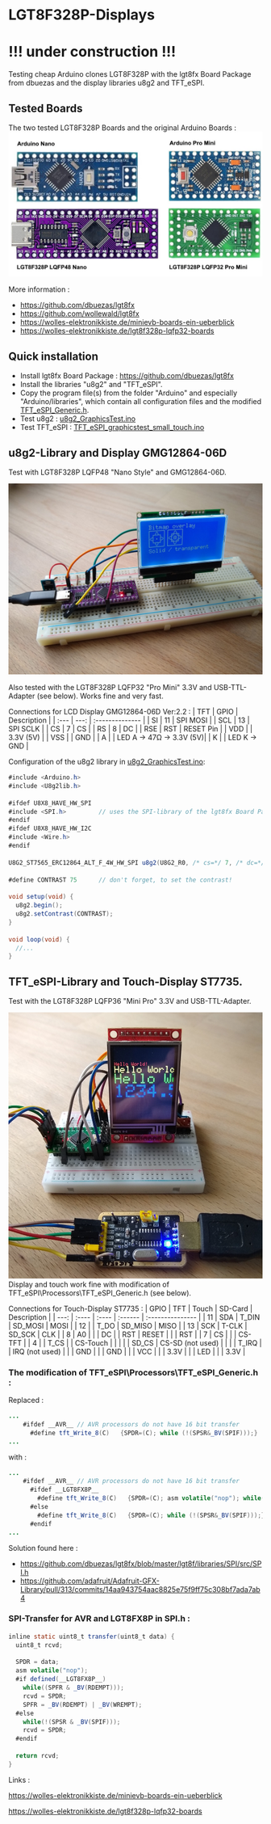 # LGT8F328P-Displays

# !!! under construction !!!

Testing cheap Arduino clones LGT8F328P with the lgt8fx Board Package from dbuezas and the display libraries u8g2 and TFT_eSPI.

## Tested Boards
The two tested LGT8F328P Boards and the original Arduino Boards :
![lgt8f328p_arduino.jpg](pictures/lgt8f328p_arduino.jpg)

More information :
- https://github.com/dbuezas/lgt8fx
- https://github.com/wollewald/lgt8fx
- https://wolles-elektronikkiste.de/minievb-boards-ein-ueberblick
- https://wolles-elektronikkiste.de/lgt8f328p-lqfp32-boards


## Quick installation 
- Install lgt8fx Board Package :
https://github.com/dbuezas/lgt8fx    
- Install the libraries "u8g2" and "TFT_eSPI".
- Copy the program file(s) from the folder "Arduino" and especially "Arduino/libraries", which contain all configuration files and the modified [TFT_eSPI_Generic.h](/Arduino/libraries/TFT_eSPI/Processors/TFT_eSPI_Generic.h).  
- Test u8g2 : [u8g2_GraphicsTest.ino](/Arduino/u8g2_GraphicsTest/u8g2_GraphicsTest.ino)
- Test TFT_eSPI : [TFT_eSPI_graphicstest_small_touch.ino](/Arduino/TFT_eSPI_graphicstest_small_touch/TFT_eSPI_graphicstest_small_touch.ino)

## u8g2-Library and Display GMG12864-06D
Test with LGT8F328P LQFP48 "Nano Style" and GMG12864-06D. 

![LGT8F328P_u8g2_small.jpg](pictures/LGT8F328P_u8g2_small.jpg)

Also tested with the LGT8F328P LQFP32 "Pro Mini" 3.3V and USB-TTL-Adapter (see below). Works fine and very fast.

Connections for LCD Display GMG12864-06D Ver:2.2 :
| TFT  | GPIO | Description     |
| :--- | ---: | :-------------- |
| SI   |   11 | SPI MOSI        |
| SCL  |   13 | SPI SCLK        |
| CS   |    7 | CS              |
| RS   |    8 | DC              |
| RSE  |  RST | RESET Pin       |
| VDD  |      | 3.3V (5V)       |
| VSS  |      | GND             |
| A    |      | LED A -> 47Ω -> 3.3V (5V)|
| K    |      | LED K -> GND             |

Configuration of the u8g2 library in [u8g2_GraphicsTest.ino](/Arduino/u8g2_GraphicsTest/u8g2_GraphicsTest.ino):
````java
#include <Arduino.h>
#include <U8g2lib.h>

#ifdef U8X8_HAVE_HW_SPI
#include <SPI.h>         // uses the SPI-library of the lgt8fx Board Package
#endif
#ifdef U8X8_HAVE_HW_I2C
#include <Wire.h>
#endif

U8G2_ST7565_ERC12864_ALT_F_4W_HW_SPI u8g2(U8G2_R0, /* cs=*/ 7, /* dc=*/ 8, /* reset=*/ U8X8_PIN_NONE);

#define CONTRAST 75      // don't forget, to set the contrast!

void setup(void) {
  u8g2.begin();
  u8g2.setContrast(CONTRAST); 
}

void loop(void) {
  //...
}  
````
## TFT_eSPI-Library and Touch-Display ST7735.

Test with the LGT8F328P LQFP36 "Mini Pro" 3.3V and USB-TTL-Adapter. 

![LGT8F328P_TFT_eSPI_small.jpg](pictures/LGT8F328P_TFT_eSPI_small.jpg)
Display and touch work fine with modification of TFT_eSPI\Processors\TFT_eSPI_Generic.h (see below).

Connections for Touch-Display ST7735 :
| GPIO | TFT   | Touch | SD-Card | Description      |
| ---: | :---- | :---- | :------ | :--------------- |
| 11   | SDA   | T_DIN | SD_MOSI | MOSI             |
| 12   |       | T_DO  | SD_MISO | MISO             |
| 13   | SCK   | T-CLK | SD_SCK  | CLK              |
|  8   | A0    |       |         | DC               |
| RST  | RESET |       |         | RST              |
|  7   | CS    |       |         | CS-TFT           |
|  4   |       | T_CS  |         | CS-Touch         |
|      |       |       | SD_CS   | CS-SD (not used) |
|      |       | T_IRQ |         | IRQ (not used)   |
|      | GND   |       |         | GND              |
|      | VCC   |       |         | 3.3V             |
|      | LED   |       |         | 3.3V             |


### The modification of TFT_eSPI\Processors\TFT_eSPI_Generic.h :

Replaced :

````java
...   
    #ifdef __AVR__ // AVR processors do not have 16 bit transfer
      #define tft_Write_8(C)   {SPDR=(C); while (!(SPSR&_BV(SPIF)));}
...      
`````
with :
````java
...
    #ifdef __AVR__ // AVR processors do not have 16 bit transfer
      #ifdef __LGT8FX8P__
        #define tft_Write_8(C)   {SPDR=(C); asm volatile("nop"); while((SPFR & _BV(RDEMPT))); SPFR=_BV(RDEMPT)|_BV(WREMPT); }
      #else
        #define tft_Write_8(C)   {SPDR=(C); while (!(SPSR&_BV(SPIF)));}
      #endif  
...
````

Solution found here :
- https://github.com/dbuezas/lgt8fx/blob/master/lgt8f/libraries/SPI/src/SPI.h
- https://github.com/adafruit/Adafruit-GFX-Library/pull/313/commits/14aa943754aac8825e75f9ff75c308bf7ada7ab4

### SPI-Transfer for AVR and LGT8FX8P in SPI.h :
````java
inline static uint8_t transfer(uint8_t data) {
  uint8_t rcvd;
	  
  SPDR = data;
  asm volatile("nop");
  #if defined(__LGT8FX8P__)
    while((SPFR & _BV(RDEMPT)));
    rcvd = SPDR;
    SPFR = _BV(RDEMPT) | _BV(WREMPT);
  #else
    while(!(SPSR & _BV(SPIF)));
    rcvd = SPDR;
  #endif

  return rcvd;
}
````


Links :

https://wolles-elektronikkiste.de/minievb-boards-ein-ueberblick

https://wolles-elektronikkiste.de/lgt8f328p-lqfp32-boards